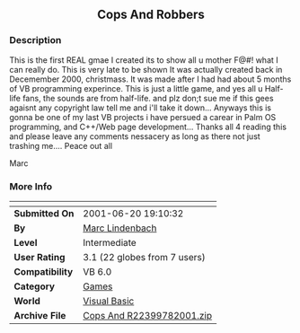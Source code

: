 ﻿<div align="center">

## Cops And Robbers


</div>

### Description

This is the first REAL gmae I created its to show all u mother F@#! what I can really do. This is very late to be shown It was actually created back in Decemember 2000, christmass. It was made after I had had about 5 months of VB programming experince. This is just a little game, and yes all u Half-life fans, the sounds are from half-life. and plz don;t sue me if this gees agaisnt any copyright law tell me and i'll take it down... Anyways this is gonna be one of my last VB projects i have persued a carear in Palm OS programming, and C++/Web page development... Thanks all 4 reading this and please leave any comments nessacery as long as there not just trashing me.... Peace out all

Marc
 
### More Info
 


<span>             |<span>
---                |---
**Submitted On**   |2001-06-20 19:10:32
**By**             |[Marc Lindenbach](https://github.com/Planet-Source-Code/PSCIndex/blob/master/ByAuthor/marc-lindenbach.md)
**Level**          |Intermediate
**User Rating**    |3.1 (22 globes from 7 users)
**Compatibility**  |VB 6\.0
**Category**       |[Games](https://github.com/Planet-Source-Code/PSCIndex/blob/master/ByCategory/games__1-38.md)
**World**          |[Visual Basic](https://github.com/Planet-Source-Code/PSCIndex/blob/master/ByWorld/visual-basic.md)
**Archive File**   |[Cops And R22399782001\.zip](https://github.com/Planet-Source-Code/marc-lindenbach-cops-and-robbers__1-24823/archive/master.zip)









